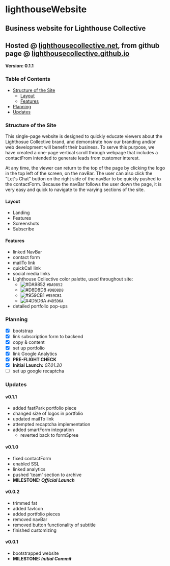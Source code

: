 # lighthouseWebsite
## Business website for Lighthouse Collective
## Hosted @ [lighthousecollective.net](https://lighthousecollective.net), from github page @ [lighthousecollective.github.io](https://lighthousecollective.github.io)

**Version: 0.1.1**

### Table of Contents
* [Structure of the Site](#structure-of-the-site)
    * [Layout](#layout)
    * [Features](#features)
* [Planning](#planning)
* [Updates](#updates)


### Structure of the Site
This single-page website is designed to quickly educate viewers about the Lighthosue Collective brand, and demonstrate how our branding and/or web development will benefit their business. To serve this purpose, we have created a one-page vertical scroll through webpage that includes a contactFrom intended to generate leads from customer interest.

At any time, the viewer can return to the top of the page by clicking the logo in the top left of the screen, on the navBar. The user can also click the "Let's Chat" button on the right side of the navBar to be quickly pushed to the contactForm. Because the navBar follows the user down the page, it is very easy and quick to navigate to the varying sections of the site.

#### Layout
* Landing
* Features
* Screenshots
* Subscribe

#### Features
* linked NavBar
* contact form
* mailTo link
* quickCall link
* social media links
* Lighthouse Collective color palette, used throughout site:
	- ![#DA9852](https://placehold.it/15/DA9852/000000?text=+) `#DA9852`
  - ![#D8D8D8](https://placehold.it/15/D8D8D8/000000?text=+) `#D8D8D8`
  - ![#959CB1](https://placehold.it/15/959CB1/000000?text=+) `#959CB1`
  - ![#4D5D6A](https://placehold.it/15/4D5D6A/000000?text=+) `#4D5D6A`
* detailed portfolio pop-ups

### Planning

- [x] bootstrap
- [x] link subscription form to backend
- [x] copy & content
- [x] set up portfolio
- [x] link Google Analytics
- [x] **PRE-FLIGHT CHECK**
- [x] **Initial Launch:** _07.01.20_
- [ ] set up google recaptcha

### Updates
#### v0.1.1
* added fastPark portfolio piece 
* changed size of logos in portfolio
* updated mailTo link
* attempted recaptcha implementation
* added smartForm integration
  * reverted back to formSpree

#### v0.1.0
* fixed contactForm
* enabled SSL
* linked analytics
* pushed 'team' section to archive
* **MILESTONE: *Official Launch***

#### v0.0.2
* trimmed fat
* added favIcon
* added portfolio pieces
* removed navBar
* removed button functionality of subtitle
* finished customizing

#### v0.0.1
* bootstrapped website
* **MILESTONE: *Initial Commit***

